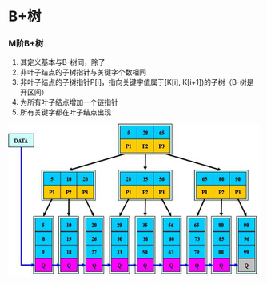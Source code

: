 # B+树

### M阶B+树

1. 其定义基本与B-树同，除了
2. 非叶子结点的子树指针与关键字个数相同
3. 非叶子结点的子树指针P\[i\]，指向关键字值属于\[K\[i\], K\[i+1\]\)的子树（B-树是开区间）
4. 为所有叶子结点增加一个链指针
5. 所有关键字都在叶子结点出现

![](../../.gitbook/assets/image%20%2848%29.png)


